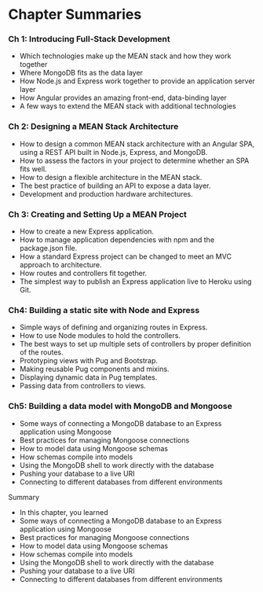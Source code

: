 # Chapter Summaries #

### Ch 1: Introducing Full-Stack Development ###
* Which technologies make up the MEAN stack and how they work together
* Where MongoDB fits as the data layer
* How Node.js and Express work together to provide an application server layer
* How Angular provides an amazing front-end, data-binding layer
* A few ways to extend the MEAN stack with additional technologies

### Ch 2: Designing a MEAN Stack Architecture ###
* How to design a common MEAN stack architecture with an Angular SPA, using a REST API built in Node.js, Express, and MongoDB.
* How to assess the factors in your project to determine whether an SPA fits well.
* How to design a flexible architecture in the MEAN stack.
* The best practice of building an API to expose a data layer.
* Development and production hardware architectures.

### Ch 3: Creating and Setting Up a MEAN Project ###
* How to create a new Express application.
* How to manage application dependencies with npm and the package.json file.
* How a standard Express project can be changed to meet an MVC approach to architecture.
* How routes and controllers fit together.
* The simplest way to publish an Express application live to Heroku using Git.

### Ch4: Building a static site with Node and Express ###
* Simple ways of defining and organizing routes in Express.
* How to use Node modules to hold the controllers.
* The best ways to set up multiple sets of controllers by proper definition of the routes.
* Prototyping views with Pug and Bootstrap.
* Making reusable Pug components and mixins.
* Displaying dynamic data in Pug templates.
* Passing data from controllers to views.

### Ch5: Building a data model with MongoDB and Mongoose ###
* Some ways of connecting a MongoDB database to an Express application using Mongoose
* Best practices for managing Mongoose connections
* How to model data using Mongoose schemas
* How schemas compile into models
* Using the MongoDB shell to work directly with the database
* Pushing your database to a live URI
* Connecting to different databases from different environments

Summary
* In this chapter, you learned
* Some ways of connecting a MongoDB database to an Express application using Mongoose
* Best practices for managing Mongoose connections
* How to model data using Mongoose schemas
* How schemas compile into models
* Using the MongoDB shell to work directly with the database
* Pushing your database to a live URI
* Connecting to different databases from different environments